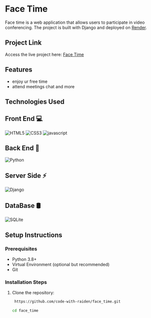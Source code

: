 





# Face Time

Face time  is a web application that allows users to participate in video conferencing. The project is built with Django and deployed on [Render](https://render.com).

## Project Link
Access the live project here: [Face Time](https://face-time-2ei1.onrender.com)

## Features
- enjoy ur free time
- attend meetings chat and more

## Technologies Used
## Front End 💻

![HTML5](https://img.shields.io/badge/html5-%23E34F26.svg?style=for-the-badge&logo=html5&logoColor=white)
![CSS3](https://img.shields.io/badge/css3-%231572B6.svg?style=for-the-badge&logo=css3&logoColor=white)
![javascript](https://img.shields.io/badge/JavaScript-F7DF1E?style=for-the-badge&logo=javascript&logoColor=black)



## Back End 🩻
![Python](https://img.shields.io/badge/python-3670A0?style=for-the-badge&logo=python&logoColor=ffdd54)


## Server Side ⚡
![Django](https://img.shields.io/badge/django-%23092E20.svg?style=for-the-badge&logo=django&logoColor=white)

## DataBase 🛢️
![SQLite](https://img.shields.io/badge/sqlite-%2307405e.svg?style=for-the-badge&logo=sqlite&logoColor=white)



## Setup Instructions

### Prerequisites
- Python 3.8+
- Virtual Environment (optional but recommended)
- Git

### Installation Steps
1. Clone the repository:
   ```bash
    https://github.com/code-with-raiden/face_time.git
 
   cd face_time


